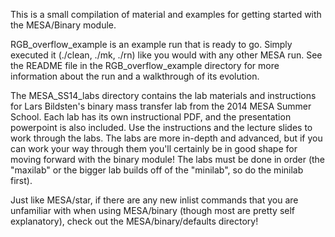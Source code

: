 This is a small compilation of material and examples for getting started with the MESA/Binary module.

RGB_overflow_example is an example run that is ready to go. Simply executed it (./clean, ./mk, ./rn) like you would with any other MESA run. See the README file in the RGB_overflow_example directory for more information about the run and a walkthrough of its evolution.

The MESA_SS14_labs directory contains the lab materials and instructions for Lars Bildsten's binary mass transfer lab from the 2014 MESA Summer School. Each lab has its own instructional PDF, and the presentation powerpoint is also included. Use the instructions and the lecture slides to work through the labs. The labs are more in-depth and advanced, but if you can work your way through them you'll certainly be in good shape for moving forward with the binary module! The labs must be done in order (the "maxilab" or the bigger lab builds off of the "minilab", so do the minilab first).

Just like MESA/star, if there are any new inlist commands that you are unfamiliar with when using MESA/binary (though most are pretty self explanatory), check out the MESA/binary/defaults directory!





